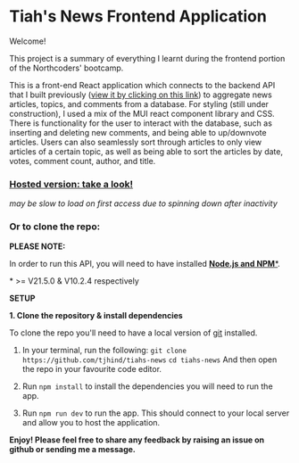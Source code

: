 # Tiah's News Frontend Application

Welcome!

This project is a summary of everything I learnt during the frontend portion of the Northcoders' bootcamp.

This is a front-end React application which connects to the backend API that I built previously ([view it by clicking on this link](https://github.com/tjhind/nc-news)) to aggregate news articles, topics, and comments from a database. For styling (still under construction), I used a mix of the MUI react component library and CSS.
There is functionality for the user to interact with the database, such as inserting and deleting new comments, and being able to up/downvote articles. Users can also seamlessly sort through articles to only view articles of a certain topic, as well as being able to sort the articles by date, votes, comment count, author, and title.

### [Hosted version: take a look!](https://tiahsnews.netlify.app/)

_may be slow to load on first access due to spinning down after inactivity_

### Or to clone the repo:

**PLEASE NOTE:**

In order to run this API, you will need to have installed [**Node.js and NPM**\*](https://docs.npmjs.com/downloading-and-installing-node-js-and-npm).

\* >= V21.5.0 & V10.2.4 respectively

**SETUP**

**1. Clone the repository & install dependencies**

To clone the repo you'll need to have a local version of [git](https://git-scm.com/book/en/v2/Getting-Started-Installing-Git) installed.

1. In your terminal, run the following:
   `git clone https://github.com/tjhind/tiahs-news`
   `cd tiahs-news`
   And then open the repo in your favourite code editor.

2. Run `npm install` to install the dependencies you will need to run the app.

3. Run `npm run dev` to run the app. This should connect to your local server and allow you to host the application.

**Enjoy! Please feel free to share any feedback by raising an issue on github or sending me a message.**
